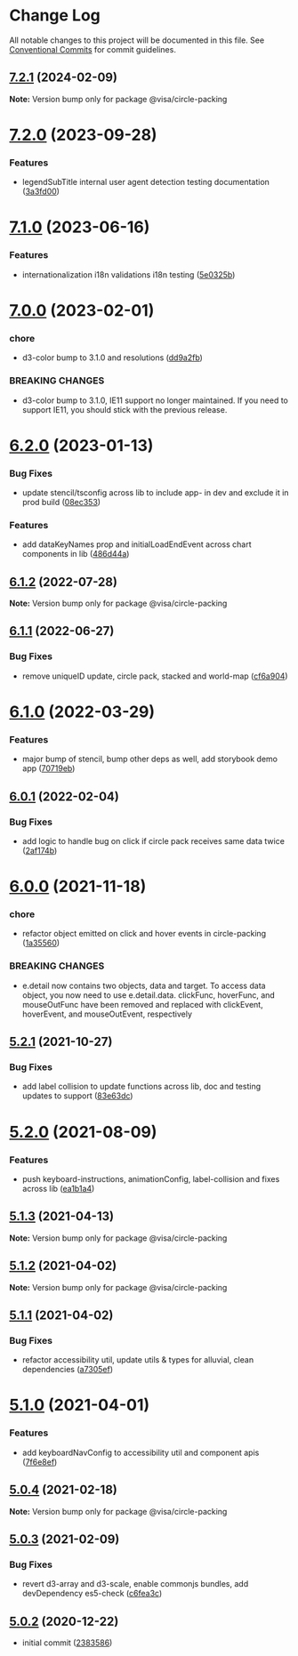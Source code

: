 # Change Log

All notable changes to this project will be documented in this file.
See [Conventional Commits](https://conventionalcommits.org) for commit guidelines.

## [7.2.1](https://github.com/visa/visa-chart-components/compare/@visa/circle-packing@7.2.0...@visa/circle-packing@7.2.1) (2024-02-09)

**Note:** Version bump only for package @visa/circle-packing

# [7.2.0](https://github.com/visa/visa-chart-components/compare/@visa/circle-packing@7.1.0...@visa/circle-packing@7.2.0) (2023-09-28)

### Features

- legendSubTitle internal user agent detection testing documentation ([3a3fd00](https://github.com/visa/visa-chart-components/commit/3a3fd003a81353561da911a6dc250e44949757cb))

# [7.1.0](https://github.com/visa/visa-chart-components/compare/@visa/circle-packing@7.0.0...@visa/circle-packing@7.1.0) (2023-06-16)

### Features

- internationalization i18n validations i18n testing ([5e0325b](https://github.com/visa/visa-chart-components/commit/5e0325b1c6727406d6964459afbd9ac0238e1cc6))

# [7.0.0](https://github.com/visa/visa-chart-components/compare/@visa/circle-packing@6.2.0...@visa/circle-packing@7.0.0) (2023-02-01)

### chore

- d3-color bump to 3.1.0 and resolutions ([dd9a2fb](https://github.com/visa/visa-chart-components/commit/dd9a2fb369c44bab6607acb5229ceb656dce5561))

### BREAKING CHANGES

- d3-color bump to 3.1.0, IE11 support no longer maintained. If you need to support IE11, you should stick with the previous release.

# [6.2.0](https://github.com/visa/visa-chart-components/compare/@visa/circle-packing@6.1.2...@visa/circle-packing@6.2.0) (2023-01-13)

### Bug Fixes

- update stencil/tsconfig across lib to include app- in dev and exclude it in prod build ([08ec353](https://github.com/visa/visa-chart-components/commit/08ec35339ca384994333305c82f061b0e800262b))

### Features

- add dataKeyNames prop and initialLoadEndEvent across chart components in lib ([486d44a](https://github.com/visa/visa-chart-components/commit/486d44aba0867ee28734eeae30ffbac353926dfe))

## [6.1.2](https://github.com/visa/visa-chart-components/compare/@visa/circle-packing@6.1.1...@visa/circle-packing@6.1.2) (2022-07-28)

**Note:** Version bump only for package @visa/circle-packing

## [6.1.1](https://github.com/visa/visa-chart-components/compare/@visa/circle-packing@6.1.0...@visa/circle-packing@6.1.1) (2022-06-27)

### Bug Fixes

- remove uniqueID update, circle pack, stacked and world-map ([cf6a904](https://github.com/visa/visa-chart-components/commit/cf6a904591b8d845358fff1e8f79ed0c8d767747))

# [6.1.0](https://github.com/visa/visa-chart-components/compare/@visa/circle-packing@6.0.1...@visa/circle-packing@6.1.0) (2022-03-29)

### Features

- major bump of stencil, bump other deps as well, add storybook demo app ([70719eb](https://github.com/visa/visa-chart-components/commit/70719ebc7fa59dc169bcc7fea62b238bcfab6418))

## [6.0.1](https://github.com/visa/visa-chart-components/compare/@visa/circle-packing@6.0.0...@visa/circle-packing@6.0.1) (2022-02-04)

### Bug Fixes

- add logic to handle bug on click if circle pack receives same data twice ([2af174b](https://github.com/visa/visa-chart-components/commit/2af174b980476d430bc402808712336153ca5538))

# [6.0.0](https://github.com/visa/visa-chart-components/compare/@visa/circle-packing@5.2.1...@visa/circle-packing@6.0.0) (2021-11-18)

### chore

- refactor object emitted on click and hover events in circle-packing ([1a35560](https://github.com/visa/visa-chart-components/commit/1a35560a45e1b7b97de27f65b3fdb1f9d551e2d2))

### BREAKING CHANGES

- e.detail now contains two objects, data and target. To access data object, you now need to use e.detail.data. clickFunc, hoverFunc, and mouseOutFunc have been removed and replaced with clickEvent, hoverEvent, and mouseOutEvent, respectively

## [5.2.1](https://github.com/visa/visa-chart-components/compare/@visa/circle-packing@5.2.0...@visa/circle-packing@5.2.1) (2021-10-27)

### Bug Fixes

- add label collision to update functions across lib, doc and testing updates to support ([83e63dc](https://github.com/visa/visa-chart-components/commit/83e63dc352165a68aee9db4e7175fd241c13f523))

# [5.2.0](https://github.com/visa/visa-chart-components/compare/@visa/circle-packing@5.1.3...@visa/circle-packing@5.2.0) (2021-08-09)

### Features

- push keyboard-instructions, animationConfig, label-collision and fixes across lib ([ea1b1a4](https://github.com/visa/visa-chart-components/commit/ea1b1a478b3ea9bcf07e76551a45a9adaaacdb47))

## [5.1.3](https://github.com/visa/visa-chart-components/compare/@visa/circle-packing@5.1.2...@visa/circle-packing@5.1.3) (2021-04-13)

**Note:** Version bump only for package @visa/circle-packing

## [5.1.2](https://github.com/visa/visa-chart-components/compare/@visa/circle-packing@5.1.1...@visa/circle-packing@5.1.2) (2021-04-02)

**Note:** Version bump only for package @visa/circle-packing

## [5.1.1](https://github.com/visa/visa-chart-components/compare/@visa/circle-packing@5.1.0...@visa/circle-packing@5.1.1) (2021-04-02)

### Bug Fixes

- refactor accessibility util, update utils & types for alluvial, clean dependencies ([a7305ef](https://github.com/visa/visa-chart-components/commit/a7305ef85f8e6b17d47bfb5bfcfc307626ea8bba))

# [5.1.0](https://github.com/visa/visa-chart-components/compare/@visa/circle-packing@5.0.3...@visa/circle-packing@5.1.0) (2021-04-01)

### Features

- add keyboardNavConfig to accessibility util and component apis ([7f6e8ef](https://github.com/visa/visa-chart-components/commit/7f6e8efee3f3c5a865c44862a72bef498eee0289))

## [5.0.4](https://github.com/visa/visa-chart-components/compare/@visa/circle-packing@5.0.3...@visa/circle-packing@5.0.4) (2021-02-18)

**Note:** Version bump only for package @visa/circle-packing

## [5.0.3](https://github.com/visa/visa-chart-components/compare/@visa/circle-packing@5.0.2...@visa/circle-packing@5.0.3) (2021-02-09)

### Bug Fixes

- revert d3-array and d3-scale, enable commonjs bundles, add devDependency es5-check ([c6fea3c](https://github.com/visa/visa-chart-components/commit/c6fea3c601dfc4650b52996721ead03a1b363e2b))

## [5.0.2](https://github.com/visa/visa-chart-components/tree/%40visa/circle-packing%405.0.2) (2020-12-22)

- initial commit ([2383586](https://github.com/visa/visa-chart-components/commit/238358698bb59b8f20f424eeedc7235f51e02037))
